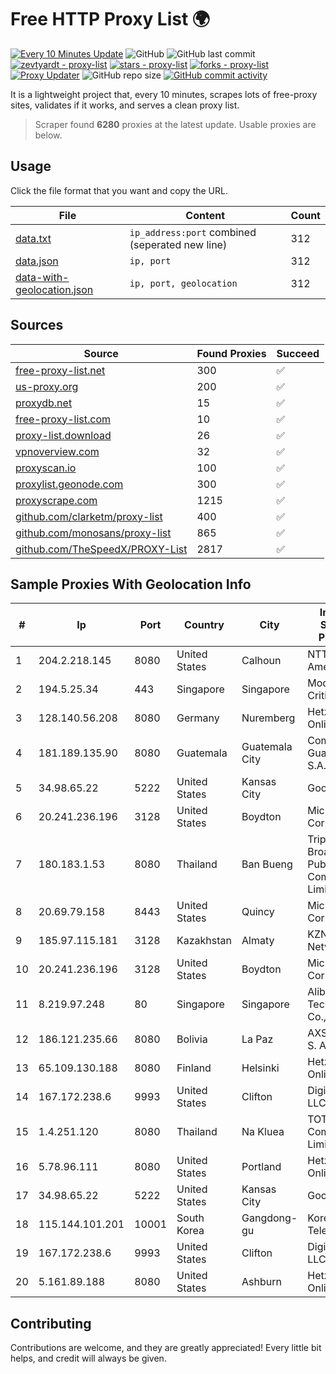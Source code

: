 
# Free HTTP Proxy List 🌍

[![Every 10 Minutes Update](https://github.com/mertguvencli/http-proxy-list/actions/workflows/main.yml/badge.svg?branch=main)](https://github.com/mertguvencli/http-proxy-list/actions/workflows/main.yml)
![GitHub](https://img.shields.io/github/license/mertguvencli/http-proxy-list)
![GitHub last commit](https://img.shields.io/github/last-commit/mertguvencli/http-proxy-list)
[![zevtyardt - proxy-list](https://img.shields.io/static/v1?label=zevtyardt&message=proxy-list&color=blue&logo=github)](https://github.com/zevtyardt/proxy-list "Go to GitHub repo")
[![stars - proxy-list](https://img.shields.io/github/stars/zevtyardt/proxy-list?style=social)](https://github.com/zevtyardt/proxy-list)
[![forks - proxy-list](https://img.shields.io/github/forks/zevtyardt/proxy-list?style=social)](https://github.com/zevtyardt/proxy-list)
[![Proxy Updater](https://github.com/zevtyardt/proxy-list/workflows/Proxy%20Updater/badge.svg)](https://github.com/zevtyardt/proxy-list/actions?query=workflow:"Proxy+Updater")
![GitHub repo size](https://img.shields.io/github/repo-size/zevtyardt/proxy-list)
[![GitHub commit activity](https://img.shields.io/github/commit-activity/m/zevtyardt/proxy-list?logo=commits)](https://github.com/zevtyardt/proxy-list/commits/main)

It is a lightweight project that, every 10 minutes, scrapes lots of free-proxy sites, validates if it works, and serves a clean proxy list.

> Scraper found **6280** proxies at the latest update. Usable proxies are below.

## Usage

Click the file format that you want and copy the URL.

|File|Content|Count|
|----|-------|-----|
|[data.txt](https://raw.githubusercontent.com/mertguvencli/http-proxy-list/main/proxy-list/data.txt)|`ip_address:port` combined (seperated new line)|312|
|[data.json](https://raw.githubusercontent.com/mertguvencli/http-proxy-list/main/proxy-list/data.json)|`ip, port`|312|
|[data-with-geolocation.json](https://raw.githubusercontent.com/mertguvencli/http-proxy-list/main/proxy-list/data-with-geolocation.json)|`ip, port, geolocation`|312|

## Sources

|Source|Found Proxies|Succeed|
|------|-------------|-------|
|[free-proxy-list.net](https://free-proxy-list.net)|300|✅|
|[us-proxy.org](https://www.us-proxy.org)|200|✅|
|[proxydb.net](http://proxydb.net)|15|✅|
|[free-proxy-list.com](https://free-proxy-list.com/?page=&port=&type%5B%5D=http&type%5B%5D=https&up_time=0&search=Search)|10|✅|
|[proxy-list.download](https://www.proxy-list.download/HTTP)|26|✅|
|[vpnoverview.com](https://vpnoverview.com/privacy/anonymous-browsing/free-proxy-servers)|32|✅|
|[proxyscan.io](https://www.proxyscan.io)|100|✅|
|[proxylist.geonode.com](https://proxylist.geonode.com/api/proxy-list?limit=300&page=1&sort_by=lastChecked&sort_type=desc&protocols=http,https)|300|✅|
|[proxyscrape.com](https://api.proxyscrape.com/v2/?request=displayproxies&protocol=http&timeout=10000&country=all&ssl=all&anonymity=all)|1215|✅|
|[github.com/clarketm/proxy-list](https://raw.githubusercontent.com/clarketm/proxy-list/master/proxy-list-raw.txt)|400|✅|
|[github.com/monosans/proxy-list](https://raw.githubusercontent.com/monosans/proxy-list/main/proxies/http.txt)|865|✅|
|[github.com/TheSpeedX/PROXY-List](https://raw.githubusercontent.com/TheSpeedX/PROXY-List/master/http.txt)|2817|✅|


## Sample Proxies With Geolocation Info

|#|Ip|Port|Country|City|Internet Service Provider|
|-|--|----|-------|----|-------------------------|
|1|204.2.218.145|8080|United States|Calhoun|NTT America, Inc.|
|2|194.5.25.34|443|Singapore|Singapore|Mod Mission Critical LLC|
|3|128.140.56.208|8080|Germany|Nuremberg|Hetzner Online GmbH|
|4|181.189.135.90|8080|Guatemala|Guatemala City|Comcel Guatemala S.A.|
|5|34.98.65.22|5222|United States|Kansas City|Google LLC|
|6|20.241.236.196|3128|United States|Boydton|Microsoft Corporation|
|7|180.183.1.53|8080|Thailand|Ban Bueng|Triple T Broadband Public Company Limited|
|8|20.69.79.158|8443|United States|Quincy|Microsoft Corporation|
|9|185.97.115.181|3128|Kazakhstan|Almaty|KZNLS Network|
|10|20.241.236.196|3128|United States|Boydton|Microsoft Corporation|
|11|8.219.97.248|80|Singapore|Singapore|Alibaba (US) Technology Co., Ltd.|
|12|186.121.235.66|8080|Bolivia|La Paz|AXS Bolivia S. A.|
|13|65.109.130.188|8080|Finland|Helsinki|Hetzner Online GmbH|
|14|167.172.238.6|9993|United States|Clifton|DigitalOcean, LLC|
|15|1.4.251.120|8080|Thailand|Na Kluea|TOT Public Company Limited|
|16|5.78.96.111|8080|United States|Portland|Hetzner Online GmbH|
|17|34.98.65.22|5222|United States|Kansas City|Google LLC|
|18|115.144.101.201|10001|South Korea|Gangdong-gu|Korea Telecom|
|19|167.172.238.6|9993|United States|Clifton|DigitalOcean, LLC|
|20|5.161.89.188|8080|United States|Ashburn|Hetzner Online GmbH|



## Contributing

Contributions are welcome, and they are greatly appreciated! Every
little bit helps, and credit will always be given.

